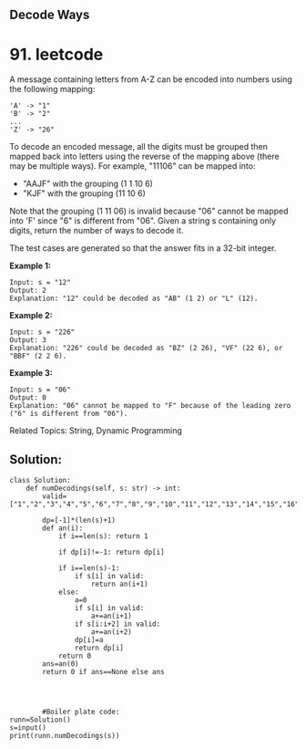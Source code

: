 ## Decode Ways 
# 91. leetcode
A message containing letters from A-Z can be encoded into numbers using the following mapping:
``` 
'A' -> "1"
'B' -> "2"
...
'Z' -> "26" 
```

To decode an encoded message, all the digits must be grouped then mapped back into letters using the reverse of the mapping above (there may be multiple ways). For example, "11106" can be mapped into:
+ "AAJF" with the grouping (1 1 10 6)
+ "KJF" with the grouping (11 10 6)

Note that the grouping (1 11 06) is invalid because "06" cannot be mapped into 'F' since "6" is different from "06".
Given a string s containing only digits, return the number of ways to decode it.

The test cases are generated so that the answer fits in a 32-bit integer.

**Example 1:**
```
Input: s = "12"
Output: 2
Explanation: "12" could be decoded as "AB" (1 2) or "L" (12).
```
**Example 2:**
```
Input: s = "226"
Output: 3
Explanation: "226" could be decoded as "BZ" (2 26), "VF" (22 6), or "BBF" (2 2 6).
```
**Example 3:**
```
Input: s = "06"
Output: 0
Explanation: "06" cannot be mapped to "F" because of the leading zero ("6" is different from "06").
```

Related Topics: String, Dynamic Programming





## Solution:
```
class Solution:
    def numDecodings(self, s: str) -> int:
        valid=["1","2","3","4","5","6","7","8","9","10","11","12","13","14","15","16","17","18","19","20","21","22","23","24","25","26"]

        dp=[-1]*(len(s)+1)        
        def an(i):
            if i==len(s): return 1
            
            if dp[i]!=-1: return dp[i]
            
            if i==len(s)-1:
                if s[i] in valid:
                    return an(i+1)
            else:
                a=0
                if s[i] in valid:
                    a+=an(i+1)
                if s[i:i+2] in valid:
                    a+=an(i+2)
                dp[i]=a
                return dp[i]
            return 0
        ans=an(0)
        return 0 if ans==None else ans
        
        
        
        
        #Boiler plate code:
runn=Solution()
s=input()
print(runn.numDecodings(s))
```

